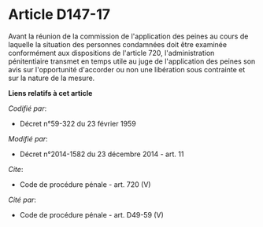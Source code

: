 # Article D147-17

Avant la réunion de la commission de l'application des peines au cours de laquelle la situation des personnes condamnées doit
être examinée conformément aux dispositions de l'article 720, l'administration pénitentiaire transmet en temps utile au juge
de l'application des peines son avis sur l'opportunité d'accorder ou non une libération sous contrainte et sur la nature de
la mesure.

**Liens relatifs à cet article**

_Codifié par_:

  - Décret n°59-322 du 23 février 1959

_Modifié par_:

  - Décret n°2014-1582 du 23 décembre 2014 - art. 11

_Cite_:

  - Code de procédure pénale - art. 720 (V)

_Cité par_:

  - Code de procédure pénale - art. D49-59 (V)
